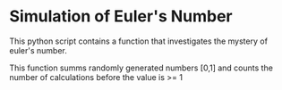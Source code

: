 # Simulation of Euler's Number

This python script contains a function that investigates the mystery of euler's number.

This function summs randomly generated numbers [0,1] and counts the number of calculations before the value is >= 1
